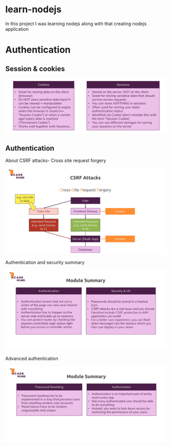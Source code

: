 # learn-nodejs
In this project I was learning nodejs along with that creating nodejs application

# Authentication
## Session & cookies
![alt text](learning-snaps/image.png)

## Authentication

About CSRF attacks- Cross site request forgery

![alt text](learning-snaps/image2.png)

Authentication and security summary

![alt text](learning-snaps/image-1.png)

Advanced authentication

![alt text](learning-snaps/image3.png)

